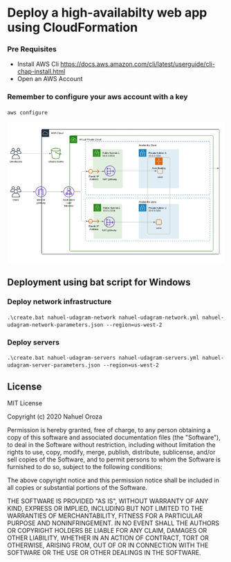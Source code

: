 # Deploy a high-availabilty web app using CloudFormation

### Pre Requisites
- Install AWS Cli https://docs.aws.amazon.com/cli/latest/userguide/cli-chap-install.html
- Open an AWS Account

### Remember to configure your aws account with a key
`aws configure`

![Deployment Diagram](Diagram.PNG)

## Deployment using bat script for Windows

### Deploy network infrastructure
`.\create.bat nahuel-udagram-network nahuel-udagram-network.yml nahuel-udagram-network-parameters.json --region=us-west-2`

### Deploy servers  
`.\create.bat nahuel-udagram-servers nahuel-udagram-servers.yml nahuel-udagram-server-parameters.json --region=us-west-2`


## License

MIT License

Copyright (c) 2020 Nahuel Oroza

Permission is hereby granted, free of charge, to any person obtaining a copy
of this software and associated documentation files (the "Software"), to deal
in the Software without restriction, including without limitation the rights
to use, copy, modify, merge, publish, distribute, sublicense, and/or sell
copies of the Software, and to permit persons to whom the Software is
furnished to do so, subject to the following conditions:

The above copyright notice and this permission notice shall be included in all
copies or substantial portions of the Software.

THE SOFTWARE IS PROVIDED "AS IS", WITHOUT WARRANTY OF ANY KIND, EXPRESS OR
IMPLIED, INCLUDING BUT NOT LIMITED TO THE WARRANTIES OF MERCHANTABILITY,
FITNESS FOR A PARTICULAR PURPOSE AND NONINFRINGEMENT. IN NO EVENT SHALL THE
AUTHORS OR COPYRIGHT HOLDERS BE LIABLE FOR ANY CLAIM, DAMAGES OR OTHER
LIABILITY, WHETHER IN AN ACTION OF CONTRACT, TORT OR OTHERWISE, ARISING FROM,
OUT OF OR IN CONNECTION WITH THE SOFTWARE OR THE USE OR OTHER DEALINGS IN THE
SOFTWARE.
